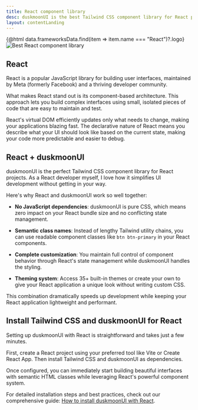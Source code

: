 ```yaml
---
title: React component library
desc: duskmoonUI is the best Tailwind CSS component library for React projects
layout: contentLanding
---
```


<script>
  import Translate from "$components/Translate.svelte"
  import Testimonials from "$components/Testimonials.svelte"
  export let data
</script>

<div class="mx-auto not-prose max-w-4xl py-12 p-6 from-base-300 rounded-box outline-base-content/5 mt-12 mb-6 items-center justify-center gap-8 bg-linear-to-b bg-center outline-2 outline-offset-6">
<div class="max-w-96 items-center w-full grid grid-cols-2 gap-6 lg:gap-12 [&>svg]:w-full [&>svg]:h-auto mx-auto">
{@html data.frameworksData.find(item => item.name === "React")?.logo}
<img class="w-full h-auto" src="https://img.duskmoonui.com/images/duskmoonui/mark-static.svg" alt="Best React component library" />
</div>
</div>

## React

React is a popular JavaScript library for building user interfaces, maintained by Meta (formerly Facebook) and a thriving developer community.

What makes React stand out is its component-based architecture. This approach lets you build complex interfaces using small, isolated pieces of code that are easy to maintain and test.

React's virtual DOM efficiently updates only what needs to change, making your applications blazing fast. The declarative nature of React means you describe what your UI should look like based on the current state, making your code more predictable and easier to debug.

## React + duskmoonUI

duskmoonUI is the perfect Tailwind CSS component library for React projects. As a React developer myself, I love how it simplifies UI development without getting in your way.

Here's why React and duskmoonUI work so well together:

- **No JavaScript dependencies**: duskmoonUI is pure CSS, which means zero impact on your React bundle size and no conflicting state management.
- **Semantic class names**: Instead of lengthy Tailwind utility chains, you can use readable component classes like `btn btn-primary` in your React components.

- **Complete customization**: You maintain full control of component behavior through React's state management while duskmoonUI handles the styling.

- **Theming system**: Access 35+ built-in themes or create your own to give your React application a unique look without writing custom CSS.

This combination dramatically speeds up development while keeping your React application lightweight and performant.

<div dir="ltr" class="left-[50%] rtl:left-[-50%] relative translate-x-[-50%] rtl:translate-x-[50%] my-12 w-[calc(100vw-2rem)]">
  <Testimonials items={data.testimonials} limit="6" />
</div>

## Install Tailwind CSS and duskmoonUI for React

Setting up duskmoonUI with React is straightforward and takes just a few minutes.

First, create a React project using your preferred tool like Vite or Create React App. Then install Tailwind CSS and duskmoonUI as dependencies.

Once configured, you can immediately start building beautiful interfaces with semantic HTML classes while leveraging React's powerful component system.

For detailed installation steps and best practices, check out our comprehensive guide: [How to install duskmoonUI with React](/docs/install/react/).

